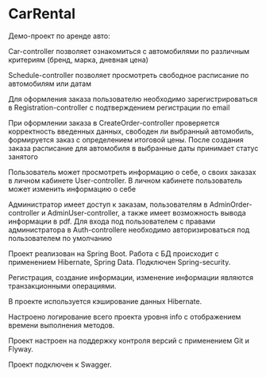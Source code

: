# CarRental

Демо-проект по аренде авто:

Car-controller позволяет ознакомиться с автомобилями по различным критериям (бренд, марка, дневная цена)

Schedule-controller позволяет просмотреть свободное расписание по автомобилям или датам

Для оформления заказа пользователю необходимо зарегистрироваться в Registration-controller с подтверждением регистрации по email

При оформлении заказа в CreateOrder-controller проверяется корректность введенных данных, свободен ли выбранный автомобиль, формируется заказ с определением итоговой цены.
После создания заказа расписание для автомобиля в выбранные даты принимает статус занятого

Пользователь может просмотреть информацию о себе, о своих заказах в личном кабинете User-controller. В личном кабинете пользователь может изменить информацию о себе

Администратор имеет доступ к заказам, пользователям в AdminOrder-controller и AdminUser-controller, а также имеет возможность вывода информации в pdf. Для входа под пользователем с правами администратора в Auth-controllere необходимо авторизироваться под пользователем по умолчанию

Проект реализован на Spring Boot. Работа с БД происходит с применением Hibernate, Spring Data. Подключен Spring-security.

Регистрация, создание информации, изменение информации являются транзакционными операциями.

В проекте используется кэширование данных Hibernate.

Настроено логирование всего проекта уровня info с отображением времени выполнения методов.

Проект настроен на поддержку контроля версий с применением Git и Flyway.

Проект подключен к Swagger.


